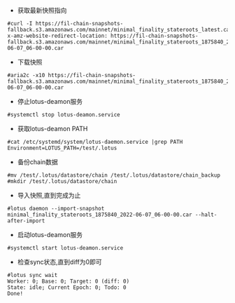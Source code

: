 - 获取最新快照指向 

```shell
#curl -I https://fil-chain-snapshots-fallback.s3.amazonaws.com/mainnet/minimal_finality_stateroots_latest.car 
x-amz-website-redirect-location: https://fil-chain-snapshots-fallback.s3.amazonaws.com/mainnet/minimal_finality_stateroots_1875840_2022-06-07_06-00-00.car
```

- 下载快照 
```shell
#aria2c -x10 https://fil-chain-snapshots-fallback.s3.amazonaws.com/mainnet/minimal_finality_stateroots_1875840_2022-06-07_06-00-00.car 
```

- 停止lotus-deamon服务 
```shell
#systemctl stop lotus-deamon.service 
```

- 获取lotus-deamon PATH 
```shell
#cat /etc/systemd/system/lotus-daemon.service |grep PATH 
Environment=LOTUS_PATH=/test/.lotus 
```

- 备份chain数据  
```shell
#mv /test/.lotus/datastore/chain /test/.lotus/datastore/chain_backup 
#mkdir /test/.lotus/datastore/chain 
```

- 导入快照,直到完成为止 
```shell
#lotus daemon --import-snapshot minimal_finality_stateroots_1875840_2022-06-07_06-00-00.car --halt-after-import 
```

- 启动lotus-deamon服务 
```shell
#systemctl start lotus-deamon.service 
```

- 检查sync状态,直到diff为0即可 
```shell
#lotus sync wait 
Worker: 0; Base: 0; Target: 0 (diff: 0)
State: idle; Current Epoch: 0; Todo: 0
Done! 
```
